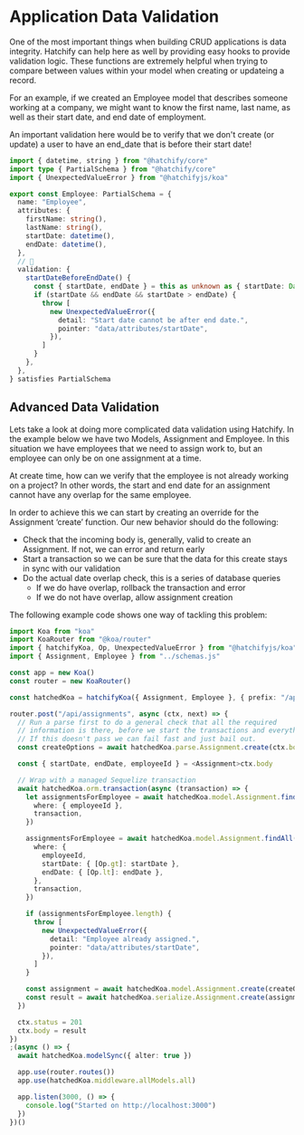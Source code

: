 # Application Data Validation

One of the most important things when building CRUD applications is data integrity. Hatchify can help here as well by providing easy hooks to provide validation logic. These functions are extremely helpful when trying to compare between values within your model when creating or updateing a record.

For an example, if we created an Employee model that describes someone working at a company, we might want to know the first name, last name, as well as their start date, and end date of employment.

An important validation here would be to verify that we don't create (or update) a user to have an end_date that is before their start date!

```typescript
import { datetime, string } from "@hatchify/core"
import type { PartialSchema } from "@hatchify/core"
import { UnexpectedValueError } from "@hatchifyjs/koa"

export const Employee: PartialSchema = {
  name: "Employee",
  attributes: {
    firstName: string(),
    lastName: string(),
    startDate: datetime(),
    endDate: datetime(),
  },
  // 🛑
  validation: {
    startDateBeforeEndDate() {
      const { startDate, endDate } = this as unknown as { startDate: Date; endDate: Date }
      if (startDate && endDate && startDate > endDate) {
        throw [
          new UnexpectedValueError({
            detail: "Start date cannot be after end date.",
            pointer: "data/attributes/startDate",
          }),
        ]
      }
    },
  },
} satisfies PartialSchema
```

## Advanced Data Validation

Lets take a look at doing more complicated data validation using Hatchify. In the example below we have two Models, Assignment and Employee. In this situation we have employees that we need to assign work to, but an employee can only be on one assignment at a time.

At create time, how can we verify that the employee is not already working on a project? In other words, the start and end date for an assignment cannot have any overlap for the same employee.

In order to achieve this we can start by creating an override for the Assignment ‘create’ function. Our new behavior should do the following:

- Check that the incoming body is, generally, valid to create an Assignment. If not, we can error and return early
- Start a transaction so we can be sure that the data for this create stays in sync with our validation
- Do the actual date overlap check, this is a series of database queries
  - If we do have overlap, rollback the transaction and error
  - If we do not have overlap, allow assignment creation

The following example code shows one way of tackling this problem:

```typescript
import Koa from "koa"
import KoaRouter from "@koa/router"
import { hatchifyKoa, Op, UnexpectedValueError } from "@hatchifyjs/koa"
import { Assignment, Employee } from "../schemas.js"

const app = new Koa()
const router = new KoaRouter()

const hatchedKoa = hatchifyKoa({ Assignment, Employee }, { prefix: "/api" })

router.post("/api/assignments", async (ctx, next) => {
  // Run a parse first to do a general check that all the required
  // information is there, before we start the transactions and everything
  // If this doesn't pass we can fail fast and just bail out.
  const createOptions = await hatchedKoa.parse.Assignment.create(ctx.body)

  const { startDate, endDate, employeeId } = <Assignment>ctx.body

  // Wrap with a managed Sequelize transaction
  await hatchedKoa.orm.transaction(async (transaction) => {
    let assignmentsForEmployee = await hatchedKoa.model.Assignment.findAll({
      where: { employeeId },
      transaction,
    })

    assignmentsForEmployee = await hatchedKoa.model.Assignment.findAll({
      where: {
        employeeId,
        startDate: { [Op.gt]: startDate },
        endDate: { [Op.lt]: endDate },
      },
      transaction,
    })

    if (assignmentsForEmployee.length) {
      throw [
        new UnexpectedValueError({
          detail: "Employee already assigned.",
          pointer: "data/attributes/startDate",
        }),
      ]
    }

    const assignment = await hatchedKoa.model.Assignment.create(createOptions.body, { ...createOptions.ops, transaction })
    const result = await hatchedKoa.serialize.Assignment.create(assignment)
  })

  ctx.status = 201
  ctx.body = result
})
;(async () => {
  await hatchedKoa.modelSync({ alter: true })

  app.use(router.routes())
  app.use(hatchedKoa.middleware.allModels.all)

  app.listen(3000, () => {
    console.log("Started on http://localhost:3000")
  })
})()
```
